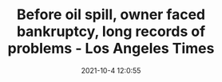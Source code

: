 ---
"title": "Before oil spill, owner faced bankruptcy, long records of problems - Los Angeles Times"
"date": "2021-10-4 12:0:55"
"feed_name": "GOOGLENEWSDRILLING"
"feed_website": "https://news.google.com/search?q=drilling%2Bincident&hl=en-US&gl=US&ceid=US:en"
"feed_rss": "https://news.google.com/rss/search?q=drilling%2Bincident&hl=en-US&gl=US&ceid=US:en"
"link": "https://www.latimes.com/california/story/2021-10-04/orange-county-oil-spill-amplify-energy-past-problems"
"source": "{'href': 'https://www.latimes.com', 'title': 'Los Angeles Times'}"
"file": "_posts/2021-1-1-d8ee8655a768a62cff62f1d108d13f3922a56b7c.md"
"accident": "0"
"drilling": "0"
"dead": "0"
"injured": "0"
"arrested": "0"
"place": "unknown place"
"where": "unknown site"
"causes": "unknown"
"place_uri": "unknown place"
---